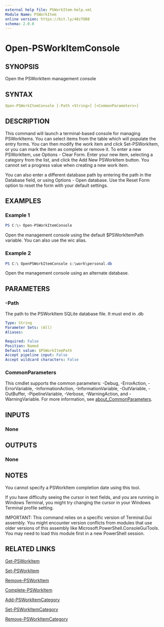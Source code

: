 ```yaml
---
external help file: PSWorkItem-help.xml
Module Name: PSWorkItem
online version: https://bit.ly/48zfOB8
schema: 2.0.0
---
```


# Open-PSWorkItemConsole

## SYNOPSIS

Open the PSWorkItem management console

## SYNTAX

```yaml
Open-PSWorkItemConsole [-Path <String>] [<CommonParameters>]
```

## DESCRIPTION

This command will launch a terminal-based console for managing PSWorkItems. You can select items from the table which will populate the entry forms. You can then modify the work item and click Set-PSWorkItem, or you can mark the item as complete or remove it. To enter a new PSWorkItem, use Options - Clear Form. Enter your new item, selecting a category from the list, and click the Add New PSWorkItem button. You cannot set a progress value when creating a new work item.

You can also enter a different database path by entering the path in the Database field, or using Options - Open database. Use the Reset Form option to reset the form with your default settings.

## EXAMPLES

### Example 1

```powershell
PS C:\> Open-PSWorkItemConsole
```

Open the management console using the default $PSWorkItemPath variable. You can also use the wic alias.

### Example 2

```powershell
PS C:\ OpenPSWorkItemConsole c:\work\personal.db
```

Open the management console using an alternate database.

## PARAMETERS

### -Path

The path to the PSWorkItem SQLite database file. It must end in .db

```yaml
Type: String
Parameter Sets: (All)
Aliases:

Required: False
Position: Named
Default value: $PSWorkItemPath
Accept pipeline input: False
Accept wildcard characters: False
```

### CommonParameters

This cmdlet supports the common parameters: -Debug, -ErrorAction, -ErrorVariable, -InformationAction, -InformationVariable, -OutVariable, -OutBuffer, -PipelineVariable, -Verbose, -WarningAction, and -WarningVariable. For more information, see [about_CommonParameters](http://go.microsoft.com/fwlink/?LinkID=113216).

## INPUTS

### None

## OUTPUTS

### None

## NOTES

You cannot specify a PSWorkItem completion date using this tool.

If you have difficulty seeing the cursor in text fields, and you are running in Windows Terminal, you might try changing the cursor in your Windows Terminal profile setting.

IMPORTANT: This command relies on a specific version of Terminal.Gui assembly. You might encounter version conflicts from modules that use older versions of this assembly like Microsoft.PowerShell.ConsoleGuiTools. You may need to load this module first in a new PowerShell session.

## RELATED LINKS

[Get-PSWorkItem](Get-PSWorkItem.md)

[Set-PSWorkItem](Set-PSWorkItem.md)

[Remove-PSWorkItem](Remove-PSWorkItem.md)

[Complete-PSWorkItem](Complete-PSWorkItem.md)

[Add-PSWorkItemCategory](Add-PSWorkItemCategory.md)

[Set-PSWorkItemCategory](Set-PSWorkItemCategory.md)

[Remove-PSWorkItemCategory](Remove-PSWorkItemCategory.md)
